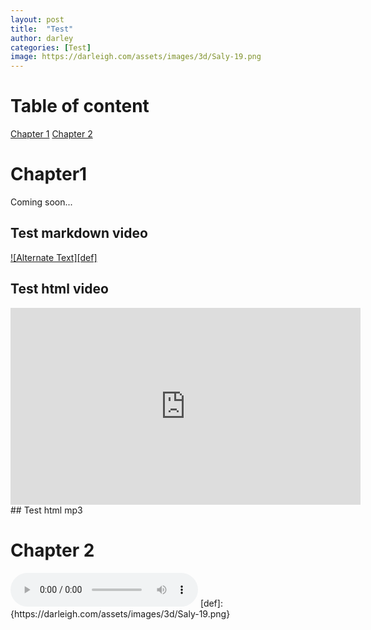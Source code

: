 ```yaml
---
layout: post
title:  "Test"
author: darley
categories: [Test]
image: https://darleigh.com/assets/images/3d/Saly-19.png
---
```


# Table of content
[Chapter 1](#Chapter1)
[Chapter 2](#Chapter-2)

# Chapter1
Coming soon...

## Test markdown video
[![Alternate Text][def]]({https://www.youtube.com/watch?v=wPlwnbyZed4} "Link Title")

## Test html video
<div style="text-align: center;">
<iframe style="text-align: center;" width="560" height="315" src="https://www.youtube.com/embed/dQw4w9WgXcQ" frameborder="0" allowfullscreen></iframe>
</div>
## Test html mp3

# Chapter 2
<audio controls autoplay>
  <source style="text-align: center;"src="https://www.soundhelix.com/examples/mp3/SoundHelix-Song-1.mp3" type="audio/mp3">
  Your browser does not support the audio tag.
</audio>
[def]: {https://darleigh.com/assets/images/3d/Saly-19.png}